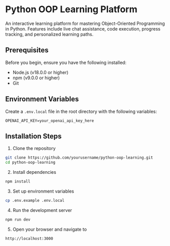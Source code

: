 # Python OOP Learning Platform

An interactive learning platform for mastering Object-Oriented Programming in Python. Features include live chat assistance, code execution, progress tracking, and personalized learning paths.

## Prerequisites

Before you begin, ensure you have the following installed:
- Node.js (v18.0.0 or higher)
- npm (v9.0.0 or higher)
- Git

## Environment Variables

Create a `.env.local` file in the root directory with the following variables:

```env
OPENAI_API_KEY=your_openai_api_key_here
```

## Installation Steps

1. Clone the repository
```bash
git clone https://github.com/yourusername/python-oop-learning.git
cd python-oop-learning
```

2. Install dependencies
```bash
npm install
```

3. Set up environment variables
```bash
cp .env.example .env.local
```

4. Run the development server
```bash
npm run dev
```

5. Open your browser and navigate to
```
http://localhost:3000
```